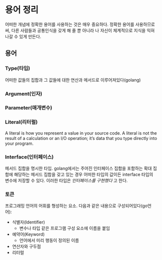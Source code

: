 # 용어 정리

어떠한 개념에 정확한 용어를 사용하는 것은 매우 중요하다. 정확한 용어를 사용하므로써, 다른 사람들과 공통인식을 갖게 해 줄 뿐 아니라 나 자신이 체계적으로 지식을 익혀나갈 수 있게 만든다.

## 용어

### Type(타입)

어떠한 값들의 집합과 그 값들에 대한 연산과 메서드로 이루어져있다(golang)

### Argument(인자)

### Parameter(매개변수)

### Literal(리터럴)

A literal is how you represent a value in your source code. A literal is not the result of a calculation or an I/O operation; it’s data that you type directly into your program.

### Interface(인터페이스)

메서드 집합을 명시한 타입. golang에서는 주어진 인터페이스 집합을 포함하는 확대 집합에 해당하는 메서드 집합을 갖고 있는 경우 어떠한 타입의 값이든 interface 타입의 변수에 저장할 수 있다. 이러한 타입은 *인터페이스를 구현했다* 고 한다.

### 토큰

프로그래밍 언어의 어휘를 형성하는 요소. 다음과 같은 내용으로 구성되어있다(go언어):

- 식별자(Identifier)
  - 변수나 타입 같은 프로그램 구성 요소에 이름을 붙임
- 예약어(Keyword)
  - 언어에서 미리 행동이 정의된 이름
- 연산자와 구두점
- 리터럴
